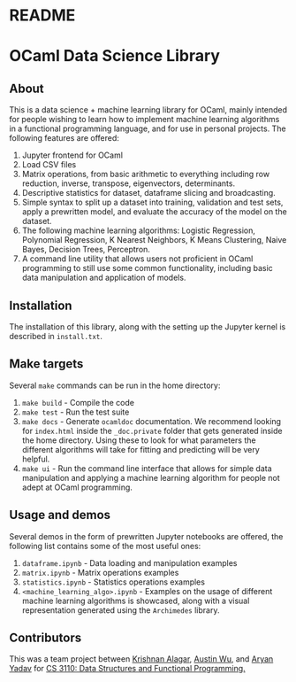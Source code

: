 # README
# OCaml Data Science Library

## About
This is a data science + machine learning library for OCaml, mainly intended for people wishing to learn how to implement machine learning algorithms in a functional programming language, and for use in personal projects. The following features are offered:

 1. Jupyter frontend for OCaml
 2. Load CSV files
 3. Matrix operations, from basic arithmetic to everything including row reduction, inverse, transpose, eigenvectors, determinants.
 4. Descriptive statistics for dataset, dataframe slicing and broadcasting.
 5. Simple syntax to split up a dataset into training, validation and test sets, apply a prewritten model, and evaluate the accuracy of the model on the dataset.
 6. The following machine learning algorithms: Logistic Regression, Polynomial Regression, K Nearest Neighbors, K Means Clustering, Naive Bayes, Decision Trees, Perceptron.
 8. A command line utility that allows users not proficient in OCaml programming to still use some common functionality, including basic data manipulation and application of models. 
 
## Installation

The installation of this library, along with the setting up the Jupyter kernel is described in `install.txt`.

## Make targets

Several `make` commands can be run in the home directory:

 1. `make build` - Compile the code
 2. `make test` - Run the test suite
 3. `make docs` - Generate `ocamldoc` documentation. We recommend looking for `index.html` inside the `_doc.private` folder that gets generated inside the home directory. Using these to look for what parameters the different algorithms will take for fitting and predicting will be very helpful.
 4. `make ui` - Run the command line interface that allows for simple data manipulation and applying a machine learning algorithm for people not adept at OCaml programming.
 
 ## Usage and demos

Several demos in the form of prewritten Jupyter notebooks are offered, the following list contains some of the most useful ones:

 1. `dataframe.ipynb` - Data loading and manipulation examples
 2. `matrix.ipynb` - Matrix operations examples
 3.  `statistics.ipynb` - Statistics operations examples 
 4.  `<machine_learning_algo>.ipynb` - Examples on the usage of different machine learning algorithms is showcased, along with a visual representation generated using the `Archimedes` library.

## Contributors

This was a team project between [Krishnan Alagar](https://github.com/krishnan-alagar), [Austin Wu](https://github.com/20austinw), and [Aryan Yadav](https://github.com/Aryan77/) for [CS 3110: Data Structures and Functional Programming.](https://classes.cornell.edu/browse/roster/SP21/class/CS/3110) 
